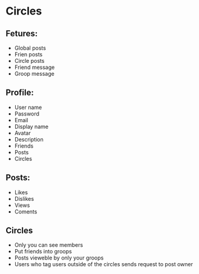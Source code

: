 # Circles

## Fetures:
* Global posts
* Frien posts
* Circle posts
* Friend message
* Groop message

## Profile: 
* User name
* Password
* Email
* Display name
* Avatar
* Description
* Friends
* Posts
* Circles

## Posts: 
* Likes
* Dislikes
* Views
* Coments

##  Circles
* Only you can see members
* Put friends into groops
* Posts vieweble by only your groops
* Users who tag users outside of the circles sends request to post owner
